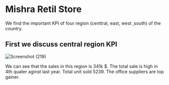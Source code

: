 # Mishra Retil Store

We find the important KPI of four region (centtral, east, west ,south) of the country.
## First we discuss central region KPI
![Screenshot (219)](https://github.com/user-attachments/assets/5282f18c-edcd-45fc-97ca-257a38d16674)

We can see that the sales in this region is 341k $. The total sale is high in 4th quater aginst last year.
Total unit sold 5239. The office suppliers are top gainer.
